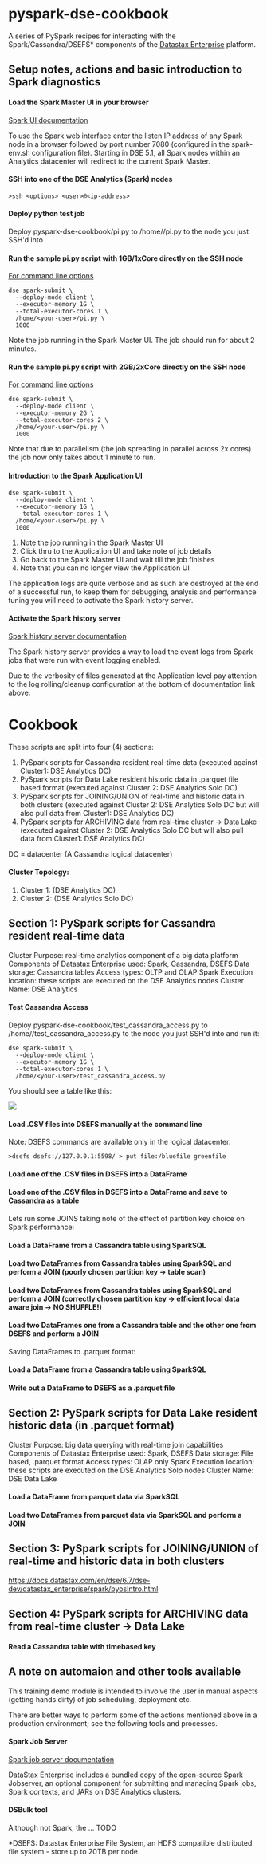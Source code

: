 # pyspark-dse-cookbook

A series of PySpark recipes for interacting with the Spark/Cassandra/DSEFS* components of the [Datastax Enterprise](http://www.datasatx.com) platform.

## Setup notes, actions and basic introduction to Spark diagnostics

#### Load the Spark Master UI in your browser

[Spark UI documentation](https://docs.datastax.com/en/dse/6.7/dse-dev/datastax_enterprise/spark/sparkWebInterface.html)

To use the Spark web interface enter the listen IP address of any Spark node in a browser followed by port number 7080 (configured in the spark-env.sh configuration file). Starting in DSE 5.1, all Spark nodes within an Analytics datacenter will redirect to the current Spark Master.

#### SSH into one of the DSE Analytics (Spark) nodes

```
>ssh <options> <user>@<ip-address>
```

#### Deploy python test job

Deploy pyspark-dse-cookbook/pi.py to /home/<your-user>/pi.py to the node you just SSH'd into

#### Run the sample pi.py script with 1GB/1xCore directly on the SSH node

[For command line options](https://spark.apache.org/docs/2.2.0/configuration.html#dynamically-loading-spark-properties)

```
dse spark-submit \
  --deploy-mode client \
  --executor-memory 1G \
  --total-executor-cores 1 \
  /home/<your-user>/pi.py \
  1000
```

Note the job running in the Spark Master UI.
The job should run for about 2 minutes.

#### Run the sample pi.py script with 2GB/2xCore directly on the SSH node

[For command line options](https://spark.apache.org/docs/2.2.0/configuration.html#dynamically-loading-spark-properties)

```
dse spark-submit \
  --deploy-mode client \
  --executor-memory 2G \
  --total-executor-cores 2 \
  /home/<your-user>/pi.py \
  1000
```

Note that due to parallelism (the job spreading in parallel across 2x cores) the job now only takes about 1 minute to run.

#### Introduction to the Spark Application UI

```
dse spark-submit \
  --deploy-mode client \
  --executor-memory 1G \
  --total-executor-cores 1 \
  /home/<your-user>/pi.py \
  1000
```

1. Note the job running in the Spark Master UI
2. Click thru to the Application UI and take note of job details
3. Go back to the Spark Master UI and wait till the job finishes
4. Note that you can no longer view the Application UI

The application logs are quite verbose and as such are destroyed at the end of a successful run, to keep them for debugging, analysis and performance tuning you will need to activate the Spark history server.

#### Activate the Spark history server

[Spark history server documentation](https://docs.datastax.com/en/dse/6.7/dse-dev/datastax_enterprise/spark/sparkConfiguringfHistoryServer.html)

The Spark history server provides a way to load the event logs from Spark jobs that were run with event logging enabled.

Due to the verbosity of files generated at the Application level pay attention to the log rolling/cleanup configuration at the bottom of documentation link above.

# Cookbook 

These scripts are split into four (4) sections: 

1. PySpark scripts for Cassandra resident real-time data (executed against Cluster1: DSE Analytics DC)
2. PySpark scripts for Data Lake resident historic data in .parquet file based format (executed against Cluster 2: DSE Analytics Solo DC)
3. PySpark scripts for JOINING/UNION of real-time and historic data in both clusters (executed against Cluster 2: DSE Analytics Solo DC but will also pull data from Cluster1: DSE Analytics DC)
4. PySpark scripts for ARCHIVING data from real-time cluster -> Data Lake (executed against Cluster 2: DSE Analytics Solo DC but will also pull data from Cluster1: DSE Analytics DC)

DC = datacenter (A Cassandra logical datacenter)

#### Cluster Topology:

1. Cluster 1: (DSE Analytics DC)
2. Cluster 2: (DSE Analytics Solo DC)

## Section 1: PySpark scripts for Cassandra resident real-time data

Cluster Purpose: real-time analytics component of a big data platform
Components of Datastax Enterprise used: Spark, Cassandra, DSEFS
Data storage: Cassandra tables
Access types: OLTP and OLAP
Spark Execution location: these scripts are executed on the DSE Analytics nodes
Cluster Name: DSE Analytics

#### Test Cassandra Access

Deploy pyspark-dse-cookbook/test_cassandra_access.py to /home/<your-user>/test_cassandra_access.py to the node you just SSH'd into and run it:

```
dse spark-submit \
  --deploy-mode client \
  --executor-memory 1G \
  --total-executor-cores 1 \
  /home/<your-user>/test_cassandra_access.py
```

You should see a table like this:

![](/images/table_screen_shot.png)



#### Load .CSV files into DSEFS manually at the command line

 Note: DSEFS commands are available only in the logical datacenter.




```
>dsefs dsefs://127.0.0.1:5598/ > put file:/bluefile greenfile
```


#### Load one of the .CSV files in DSEFS into a DataFrame
#### Load one of the .CSV files in DSEFS into a DataFrame and save to Cassandra as a table

Lets run some JOINS taking note of the effect of partition key choice on Spark performance:

#### Load a DataFrame from a Cassandra table using SparkSQL
#### Load two DataFrames from Cassandra tables using SparkSQL and perform a JOIN (poorly chosen partition key -> table scan)
#### Load two DataFrames from Cassandra tables using SparkSQL and perform a JOIN (correctly chosen partition key -> efficient local data aware join -> NO SHUFFLE!)
#### Load two DataFrames one from a Cassandra table and the other one from DSEFS and perform a JOIN

Saving DataFrames to .parquet format:

#### Load a DataFrame from a Cassandra table using SparkSQL
#### Write out a DataFrame to DSEFS as a .parquet file

## Section 2: PySpark scripts for Data Lake resident historic data (in .parquet format)

Cluster Purpose: big data querying with real-time join capabilities
Components of Datastax Enterprise used: Spark, DSEFS
Data storage: File based, .parquet format
Access types: OLAP only
Spark Execution location: these scripts are executed on the DSE Analytics Solo nodes
Cluster Name: DSE Data Lake

#### Load a DataFrame from parquet data via SparkSQL
#### Load two DataFrames from parquet data via SparkSQL and perform a JOIN


## Section 3: PySpark scripts for JOINING/UNION of real-time and historic data in both clusters

https://docs.datastax.com/en/dse/6.7/dse-dev/datastax_enterprise/spark/byosIntro.html

## Section 4: PySpark scripts for ARCHIVING data from real-time cluster -> Data Lake

#### Read a Cassandra table with timebased key

## A note on automaion and other tools available

This training demo module is intended to involve the user in manual aspects (getting hands dirty) of job scheduling, deployment etc. 

There are better ways to perform some of the actions mentioned above in a production environment; see the following tools and processes.

#### Spark Job Server

[Spark job server documentation](https://docs.datastax.com/en/dse/6.7/dse-dev/datastax_enterprise/spark/sparkJobserverOverview.html)

DataStax Enterprise includes a bundled copy of the open-source Spark Jobserver, an optional component for submitting and managing Spark jobs, Spark contexts, and JARs on DSE Analytics clusters. 

#### DSBulk tool

Although not Spark, the ... TODO



*DSEFS: Datastax Enterprise File System, an HDFS compatible distributed file system - store up to 20TB per node.

